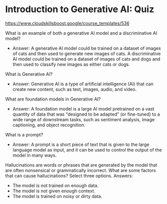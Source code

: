 # Introduction to Generative AI: Quiz
https://www.cloudskillsboost.google/course_templates/536


What is an example of both a generative AI model and a discriminative AI model?

- Answer:
A generative AI model could be trained on a dataset of images of cats and then used to generate new images of cats. A discriminative AI model could be trained on a dataset of images of cats and dogs and then used to classify new images as either cats or dogs.


What is Generative AI?
- Answer:
Generative AI is a type of artificial intelligence (AI) that can create new content, such as text, images, audio, and video.


What are foundation models in Generative AI?
- Answer:
A foundation model is a large AI model pretrained on a vast quantity of data that was "designed to be adapted” (or fine-tuned) to a wide range of downstream tasks, such as sentiment analysis, image captioning, and object recognition.


What is a prompt?
- Answer:
A prompt is a short piece of text that is given to the large language model as input, and it can be used to control the output of the model in many ways.


Hallucinations are words or phrases that are generated by the model that are often nonsensical or grammatically incorrect. What are some factors that can cause hallucinations? Select three options.
Answers:
- The model is not trained on enough data.
- The model is not given enough context.
- The model is trained on noisy or dirty data.